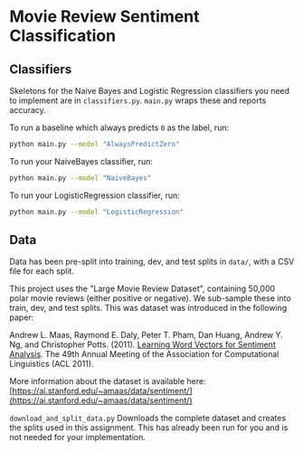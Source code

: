 # Movie Review Sentiment Classification

## Classifiers

Skeletons for the Naive Bayes and Logistic Regression classifiers you need to implement are in `classifiers.py`.
`main.py` wraps these and reports accuracy.

To run a baseline which always predicts `0` as the label, run:

```bash
python main.py --model "AlwaysPredictZero"
```

To run your NaiveBayes classifier, run:

```bash
python main.py --model "NaiveBayes"
```
To run your LogisticRegression classifier, run:

```bash
python main.py --model "LogisticRegression"
```


## Data

Data has been pre-split into training, dev, and test splits in `data/`, with a CSV file for each split.

This project uses the "Large Movie Review Dataset", containing 50,000 polar movie reviews (either positive or negative). We sub-sample these into train, dev, and test splits. This was dataset was introduced in the following paper:

Andrew L. Maas, Raymond E. Daly, Peter T. Pham, Dan Huang, Andrew Y. Ng, and Christopher Potts. (2011). [Learning Word Vectors for Sentiment Analysis](https://ai.stanford.edu/~amaas/papers/wvSent_acl2011.pdf). The 49th Annual Meeting of the Association for Computational Linguistics (ACL 2011).

More information about the dataset is available here: [https://ai.stanford.edu/~amaas/data/sentiment/](https://ai.stanford.edu/~amaas/data/sentiment/)

`download_and_split_data.py` Downloads the complete dataset and creates the splits used in this assignment. This has already been run for you and is not needed for your implementation.
